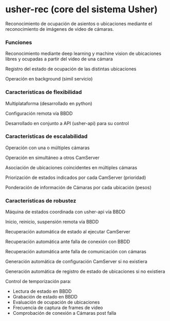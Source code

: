 # usher-rec (core del sistema Usher)
Reconocimiento de ocupación de asientos o ubicaciones mediante el reconocimiento de imágenes de video de cámaras.
### Funciones
Reconocimiento mediante deep learning y machine vision de ubicaciones libres y ocupadas a partir del video de una cámara

Registro del estado de ocupación de las distintas ubicaciones

Operación en background (simil servicio)

### Características de flexibilidad
Multiplataforma (desarrollado en python)

Configuración remota vía BBDD

Desarrollado en conjunto a API (usher-api) para su control

### Características de escalabilidad
Operación con una o múltiples cámaras

Operación en simultáneo a otros CamServer

Asociación de ubicaciones coincidentes en múltiples cámaras

Priorización de estados indicados por cada CamServer (prioridad)

Ponderación de información de Cámaras por cada ubicación (pesos)

### Características de robustez
Máquina de estados coordinada con usher-api vía BBDD

Inicio, reinicio, suspensión remota vía BBDD

Recuperación automática de estado al ejecutar CamServer

Recuperación automática ante falla de conexión con BBDD

Recuperación automática ante falla de comunicación con cámaras

Generación automática de configuración CamServer si no existiera

Generación automática de registro de estado de ubicaciones si no existiera

Control de temporización para:
- Lectura de estado en BBDD
- Grabación de estado en BBDD
- Evaluación de ocupación de ubicaciones
- Frecuencia de captura de frames de video
- Comprobación de conexión a Cámaras post falla
